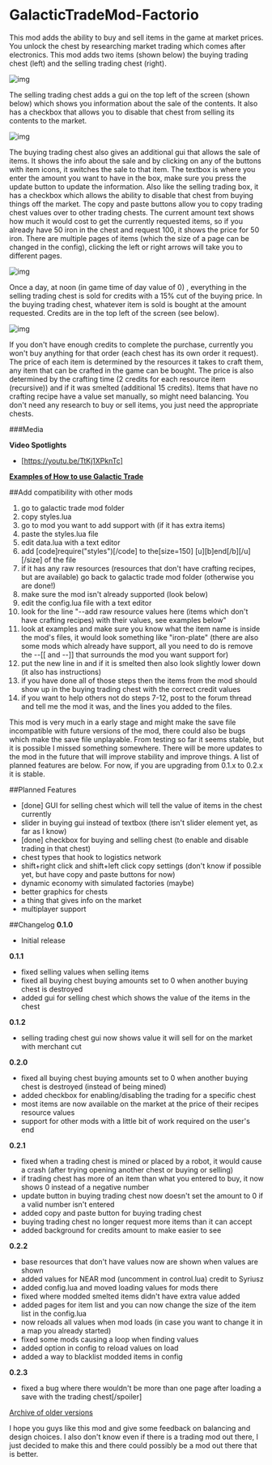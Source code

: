 # GalacticTradeMod-Factorio

This mod adds the ability to buy and sell items in the game at market prices. You unlock the chest by researching market trading which comes after electronics. This mod adds two items (shown below) the buying trading chest (left) and the selling trading chest (right).

![img](https://i.imgur.com/Ot9TUrL.jpg?1)

The selling trading chest adds a gui on the top left of the screen (shown below) which shows you information about the sale of the contents. It also has a checkbox that allows you to disable that chest from selling its contents to the market.

![img](https://i.imgur.com/Vt2hRGc.jpg?1)

The buying trading chest also gives an additional gui that allows the sale of items. It shows the info about the sale and by clicking on any of the buttons with item icons, it switches the sale to that item. The textbox is where you enter the amount you want to have in the box, make sure you press the update button to update the information. Also like the selling trading box, it has a checkbox which allows the ability to disable that chest from buying things off the market. The copy and paste buttons allow you to copy trading chest values over to other trading chests. The current amount text shows how much it would cost to get the currently requested items, so if you already have 50 iron in the chest and request 100, it shows the price for 50 iron. There are multiple pages of items (which the size of a page can be changed in the config), clicking the left or right arrows will take you to different pages.

![img](https://i.imgur.com/Dg2NVg2.jpg?1)

Once a day, at noon (in game time of day value of 0) , everything in the selling trading chest is sold for credits with a 15% cut of the buying price. In the buying trading chest, whatever item is sold is bought at the amount requested. Credits are in the top left of the screen (see below). 

![img](https://i.imgur.com/iA9Ehnb.jpg?1)

If you don't have enough credits to complete the purchase, currently you won't buy anything for that order (each chest has its own order it request). The price of each item is determined by the resources it takes to craft them, any item that can be crafted in the game can be bought. The price is also determined by the crafting time (2 credits for each resource item (recursive)) and if it was smelted (additional 15 credits). Items that have no crafting recipe have a value set manually, so might need balancing. You don't need any research to buy or sell items, you just need the appropriate chests.

###Media

**Video Spotlights**

- [https://youtu.be/TtKj1XPknTc]


**[Examples of How to use Galactic Trade](https://imgur.com/a/EYi8M)**

##Add compatibility with other mods

1. go to galactic trade mod folder
2. copy styles.lua
3. go to mod you want to add support with (if it has extra items)
4. paste the styles.lua file
5. edit data.lua with a text editor
6. add [code]require("styles")[/code] to the[size=150] [u][b]end[/b][/u][/size] of the file
7. if it has any raw resources (resources that don't have crafting recipes, but are available) go back to galactic trade mod folder (otherwise you are done!)
8. make sure the mod isn't already supported (look below)
8. edit the config.lua file with a text editor
9. look for the line "--add raw resource values here (items which don't have crafting recipes) with their values, see examples below"
10. look at examples and make sure you know what the item name is inside the mod's files, it would look something like "iron-plate"
(there are also some mods which already have support, all you need to do is remove the --[[ and --]] that surrounds the mod you want support for)
11. put the new line in and if it is smelted then also look slightly lower down (it also has instructions)
12. if you have done all of those steps then the items from the mod should show up in the buying trading chest with the correct credit values
13. if you want to help others not do steps 7-12, post to the forum thread and tell me the mod it was, and the lines you added to the files.

This mod is very much in a early stage and might make the save file incompatible with future versions of the mod, there could also be bugs which make the save file unplayable. From testing so far it seems stable, but it is possible I missed something somewhere. There will be more updates to the mod in the future that will improve stability and improve things. A list of planned features are below. For now, if you are upgrading from 0.1.x to 0.2.x it is stable.

##Planned Features
- [done] GUI for selling chest which will tell the value of items in the chest currently
- slider in buying gui instead of textbox (there isn't slider element yet, as far as I know)
- [done] checkbox for buying and selling chest (to enable and disable trading in that chest)
- chest types that hook to logistics network
- shift+right click and shift+left click copy settings (don't know if possible yet, but have copy and paste buttons for now)
- dynamic economy with simulated factories (maybe)
- better graphics for chests
- a thing that gives info on the market
- multiplayer support


##Changelog
**0.1.0**

 - Initial release
 
**0.1.1**

 - fixed selling values when selling items
 - fixed all buying chest buying amounts set to 0 when another buying chest is destroyed
 - added gui for selling chest which shows the value of the items in the chest
 
**0.1.2**

 - selling trading chest gui now shows value it will sell for on the market with merchant cut
 
**0.2.0**

 - fixed all buying chest buying amounts set to 0 when another buying chest is destroyed (instead of being mined)
 - added checkbox for enabling/disabling the trading for a specific chest
 - most items are now available on the market at the price of their recipes resource values
 - support for other mods with a little bit of work required on the user's end
 
**0.2.1**

 - fixed when a trading chest is mined or placed by a robot, it would cause a crash (after trying opening another chest or buying or selling)
 - if trading chest has more of an item than what you entered to buy, it now shows 0 instead of a negative number
 - update button in buying trading chest now doesn't set the amount to 0 if a valid number isn't entered
 - added copy and paste button for buying trading chest
 - buying trading chest no longer request more items than it can accept
 - added background for credits amount to make easier to see
 
**0.2.2**

 - base resources that don't have values now are shown when values are shown
 - added values for NEAR mod (uncomment in control.lua) credit to Syriusz
 - added config.lua and moved loading values for mods there
 - fixed where modded smelted items didn't have extra value added
 - added pages for item list and you can now change the size of the item list in the config.lua
 - now reloads all values when mod loads (in case you want to change it in a map you already started)
 - fixed some mods causing a loop when finding values
 - added option in config to reload values on load
 - added a way to blacklist modded items in config
 
**0.2.3**

 - fixed a bug where there wouldn't be more than one page after loading a save with the trading chest[/spoiler]
 

 [Archive of older versions](https://drive.google.com/folderview?id=0B-yFva9bu-RVfmFVdV9UU3c2bzlDMnJPWW9SX3psVEs2TUdiOElUWGVTaVZ4SDYxY2pQNlk&usp=sharing)

I hope you guys like this mod and give some feedback on balancing and design choices. I also don't know even if there is a trading mod out there, I just decided to make this and there could possibly be a mod out there that is better.

